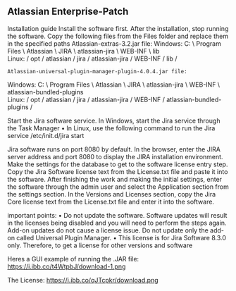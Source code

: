 ## Atlassian Enterprise-Patch

Installation guide
Install the software first. After the installation, stop running the software.
Copy the following files from the Files folder and replace them in the specified paths
	Atlassian-extras-3.2.jar file:
Windows: C: \ Program Files \ Atlassian \ JIRA \ atlassian-jira \ WEB-INF \ lib \
Linux: / opt / atlassian / jira / atlassian-jira / WEB-INF / lib /

	Atlassian-universal-plugin-manager-plugin-4.0.4.jar file:
Windows: C: \ Program Files \ Atlassian \ JIRA \ atlassian-jira \ WEB-INF \ atlassian-bundled-plugins \
Linux: / opt / atlassian / jira / atlassian-jira / WEB-INF / atlassian-bundled-plugins /

Start the Jira software service.
In Windows, start the Jira service through the Task Manager
• In Linux, use the following command to run the Jira service
/etc/init.d/jira start

Jira software runs on port 8080 by default. In the browser, enter the JIRA server address and port 8080 to display the JIRA installation environment.
Make the settings for the database to get to the software license entry step.
Copy the Jira Software license text from the License.txt file and paste it into the software.
After finishing the work and making the initial settings, enter the software through the admin user and select the Application section from the settings section.
In the Versions and Licenses section, copy the Jira Core license text from the License.txt file and enter it into the software.

important points:
• Do not update the software. Software updates will result in the licenses being disabled and you will need to perform the steps again.
Add-on updates do not cause a license issue. Do not update only the add-on‌ called Universal Plugin Manager.
• This license is for Jira Software 8.3.0 only. Therefore, to get a license for other versions and software


Heres a GUI example of running the .JAR file:
https://i.ibb.co/t4WtpbJ/download-1.png


The License:
https://i.ibb.co/qJTcpkr/download.png
